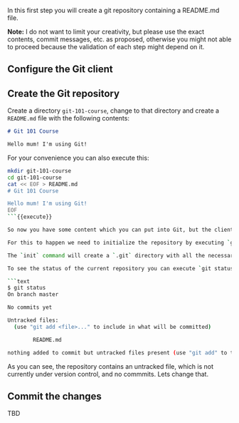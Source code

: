 In this first step you will create a git repository containing a README.md file.

**Note:** I do not want to limit your creativity, but please use the exact contents, commit messages, etc. as proposed, otherwise you might not able to proceed because the validation of each step might depend on it.

## Configure the Git client



## Create the Git repository

Create a directory `git-101-course`, change to that directory and create a `README.md` file with the following contents:

```md
# Git 101 Course

Hello mum! I'm using Git!
```

For your convenience you can also execute this:

```bash
mkdir git-101-course
cd git-101-course
cat << EOF > README.md
# Git 101 Course

Hello mum! I'm using Git!
EOF
```{{execute}}

So now you have some content which you can put into Git, but the client does not have the info yet that this should be put into version control.

For this to happen we need to initialize the repository by executing `git init`{{execute}}.

The `init` command will create a `.git` directory with all the necessary info Git needs to be aware that this is acutally a Git repo. This folder will be in the root of each repository.

To see the status of the current repository you can execute `git status`{{execute}}. The command should return something like this:

```text
$ git status
On branch master

No commits yet

Untracked files:
  (use "git add <file>..." to include in what will be committed)

        README.md

nothing added to commit but untracked files present (use "git add" to track)
```

As you can see, the repository contains an untracked file, which is not currently under version control, and no commmits. Lets change that.

## Commit the changes

TBD
